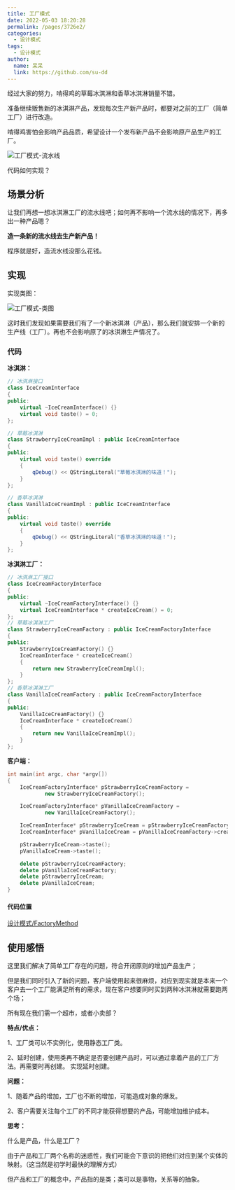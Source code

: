 ```yaml
---
title: 工厂模式
date: 2022-05-03 18:20:28
permalink: /pages/3726e2/
categories:
  - 设计模式
tags:
  - 设计模式
author: 
  name: 呆呆
  link: https://github.com/su-dd
---
```


经过大家的努力，啃得鸡的草莓冰淇淋和香草冰淇淋销量不错。

准备继续贩售新的冰淇淋产品，发现每次生产新产品时，都要对之前的工厂（简单工厂）进行改造。

啃得鸡害怕会影响产品品质，希望设计一个发布新产品不会影响原产品生产的工厂。

![工厂模式-流水线](https://cdn.addai.cn/博客/知识总结/设计模式/流水线.webp)


代码如何实现？

<!-- more -->

## 场景分析

让我们再想一想冰淇淋工厂的流水线吧；如何再不影响一个流水线的情况下，再多出一种产品嗯？

**造一条新的流水线去生产新产品！**

程序就是好，造流水线没那么花钱。

## 实现

实现类图：

![工厂模式-类图](https://cdn.addai.cn/博客/知识总结/设计模式/工厂模式-类图.webp)

这时我们发现如果需要我们有了一个新冰淇淋（产品），那么我们就安排一个新的生产线（工厂）。再也不会影响原了的冰淇淋生产情况了。

### 代码

**冰淇淋：**

```cpp
// 冰淇淋接口
class IceCreamInterface
{
public:
    virtual ~IceCreamInterface() {}
    virtual void taste() = 0;
};

// 草莓冰淇淋
class StrawberryIceCreamImpl : public IceCreamInterface
{
public:
    virtual void taste() override
    {
        qDebug() << QStringLiteral("草莓冰淇淋的味道！");
    }
};

// 香草冰淇淋
class VanillaIceCreamImpl : public IceCreamInterface
{
public:
    virtual void taste() override
    {
        qDebug() << QStringLiteral("香草冰淇淋的味道！");
    }
};
```



**冰淇淋工厂：**

```cpp
// 冰淇淋工厂接口
class IceCreamFactoryInterface
{
public:
    virtual ~IceCreamFactoryInterface() {}
    virtual IceCreamInterface * createIceCream() = 0;
};
// 草莓冰淇淋工厂
class StrawberryIceCreamFactory : public IceCreamFactoryInterface
{
public:
    StrawberryIceCreamFactory() {}
    IceCreamInterface * createIceCream()
    {
        return new StrawberryIceCreamImpl();
    }
};
// 香草冰淇淋工厂
class VanillaIceCreamFactory : public IceCreamFactoryInterface
{
public:
    VanillaIceCreamFactory() {}
    IceCreamInterface * createIceCream()
    {
        return new VanillaIceCreamImpl();
    }
};
```


**客户端：**

```cpp
int main(int argc, char *argv[])
{
    IceCreamFactoryInterface* pStrawberryIceCreamFactory =
            new StrawberryIceCreamFactory();

    IceCreamFactoryInterface* pVanillaIceCreamFactory =
            new VanillaIceCreamFactory();

    IceCreamInterface* pStrawberryIceCream = pStrawberryIceCreamFactory->createIceCream();
    IceCreamInterface* pVanillaIceCream = pVanillaIceCreamFactory->createIceCream();

    pStrawberryIceCream->taste();
    pVanillaIceCream->taste();

    delete pStrawberryIceCreamFactory;
    delete pVanillaIceCreamFactory;
    delete pStrawberryIceCream;
    delete pVanillaIceCream;
}
```



#### 代码位置

[设计模式/FactoryMethod](https://github.com/su-dd/demo/tree/main/设计模式/FactoryMethod)

## 使用感悟

这里我们解决了简单工厂存在的问题，符合开闭原则的增加产品生产；

但是我们同时引入了新的问题，客户端使用起来很麻烦，对应到现实就是本来一个客户去一个工厂能满足所有的需求，现在客户想要同时买到两种冰淇淋就需要跑两个场；

所有现在我们需一个超市，或者小卖部？



**特点/优点：**

1、工厂类可以不实例化，使用静态工厂类。

2、延时创建，使用类再不确定是否要创建产品时，可以通过拿着产品的工厂方法。再需要时再创建。 实现延时创建。

**问题：**

1、随着产品的增加，工厂也不断的增加，可能造成对象的爆发。

2、客户需要关注每个工厂的不同才能获得想要的产品，可能增加维护成本。



**思考：**

什么是产品，什么是工厂？

由于产品和工厂两个名称的迷惑性，我们可能会下意识的把他们对应到某个实体的映射。（这当然是初学时最快的理解方式）

但产品和工厂的概念中，产品指的是类；类可以是事物，关系等的抽象。